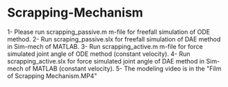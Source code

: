 # Scrapping-Mechanism
1- Please run scrapping_passive.m m-file for freefall simulation of ODE method.
2- Run scraping_passive.slx for freefall simulation of DAE method in Sim-mech of MATLAB.
3- Run scrapping_active.m m-file for force simulated joint angle of ODE method (constant velocity).
4- Run scrapping_active.slx for force simulated joint angle of DAE method in Sim-mech of MATLAB (constant velocity).
5- The modeling video is in the "Film of Scrapping Mechanism.MP4"
